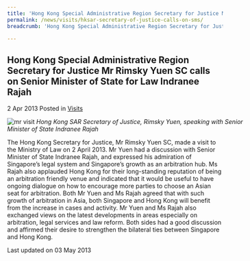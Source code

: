 ```yaml
---
title: 'Hong Kong Special Administrative Region Secretary for Justice Mr Rimsky Yuen SC calls on Senior Minister of State for Law Indranee Rajah'
permalink: /news/visits/hksar-secretary-of-justice-calls-on-sms/
breadcrumb: 'Hong Kong Special Administrative Region Secretary for Justice Mr Rimsky Yuen SC calls on Senior Minister of State for Law Indranee Rajah'

---
```



<style>
.image {width: 600px;}
.image img {max-width: 100%;}
</style>

Hong Kong Special Administrative Region Secretary for Justice Mr Rimsky Yuen SC calls on Senior Minister of State for Law Indranee Rajah
---

2 Apr 2013 Posted in [Visits](/news/visits/)

<div class="image">
  <img src="/images/Mr_Rimsky_Yuen_SC_with_SMS.jpg" alt="mr visit" title="mr visit">
  <i>Hong Kong SAR Secretary of Justice, Rimsky Yuen, speaking with Senior Minister of State Indranee Rajah</i>
</div>

The Hong Kong Secretary for Justice, Mr Rimsky Yuen SC, made a visit to the Ministry of Law on 2 April 2013. Mr Yuen had a discussion with Senior Minister of State Indranee Rajah, and expressed his admiration of Singapore’s legal system and Singapore’s growth as an arbitration hub. Ms Rajah also applauded Hong Kong for their long-standing reputation of being an arbitration friendly venue and indicated that it would be useful to have ongoing dialogue on how to encourage more parties to choose an Asian seat for arbitration. Both Mr Yuen and Ms Rajah agreed that with such growth of arbitration in Asia, both Singapore and Hong Kong will benefit from the increase in cases and activity. Mr Yuen and Ms Rajah also exchanged views on the latest developments in areas especially on arbitration, legal services and law reform. Both sides had a good discussion and affirmed their desire to strengthen the bilateral ties between Singapore and Hong Kong.

<p class="right-side-updated">Last updated on 03 May 2013</p>
